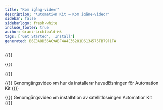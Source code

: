 ```yaml
---
title: "Kom igång-videor"
description: "Automation Kit – Kom igång-videor"
sidebar: false
sidebarlogo: fresh-white
include_footer: true
author: Grant-Archibald-MS
tags: ['Get Started', 'Install']
generated: B6E0A8D56AC9ABF4A4E56281D6134575FB79F1FA
---
```


{{<slideStyles>}}

{{<presentationStyles>}}

{{<presentation slides="1,2">}}

{{<slide id="slide1" cdnVideo="MainInstall.mp4?v=1" cdnVtt="MainInstall.vtt" description="Walkthrough video of installing the Automation Kit main solution" >}}
Genomgångsvideo om hur du installerar huvudlösningen för Automation Kit
{{</slide>}}

{{<slide id="slide2" cdnVideo="SatelliteInstall.mp4?v=1" cdnVtt="SatelliteInstall.vtt" description="Walkthrough video of installing the Automation Kit satellite solution" >}}
Genomgångsvideo om installation av satellitlösningen Automation Kit
{{</slide>}}
